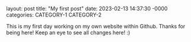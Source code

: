 layout: post
title: "My first post"
date: 2023-02-13 14:37:30 -0000
categories: CATEGORY-1 CATEGORY-2

This is my first day working on my own website within Github. 
Thanks for being here! Keep an eye to see all changes here! :)
